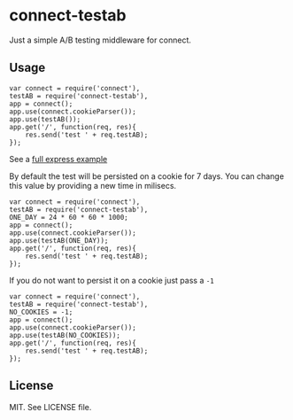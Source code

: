 connect-testab
==============

Just a simple A/B testing middleware for connect.

Usage
-----

    var connect = require('connect'),
    testAB = require('connect-testab'),
    app = connect();
    app.use(connect.cookieParser());
    app.use(testAB());
    app.get('/', function(req, res){
        res.send('test ' + req.testAB);
    });

See a [full express example](https://www.github.com/revington/connect-testab/tree/master/examples/express)

By default the test will be persisted on a cookie for 7 days.
You can change this value by providing a new time in milisecs.

    var connect = require('connect'),
    testAB = require('connect-testab'),
    ONE_DAY = 24 * 60 * 60 * 1000;
    app = connect();
    app.use(connect.cookieParser());
    app.use(testAB(ONE_DAY));
    app.get('/', function(req, res){
        res.send('test ' + req.testAB);
    });

If you do not want to persist it on a cookie just pass a `-1`

    var connect = require('connect'),
    testAB = require('connect-testab'),
    NO_COOKIES = -1;
    app = connect();
    app.use(connect.cookieParser());
    app.use(testAB(NO_COOKIES));
    app.get('/', function(req, res){
        res.send('test ' + req.testAB);
    });



License
-------
MIT. See LICENSE file.

